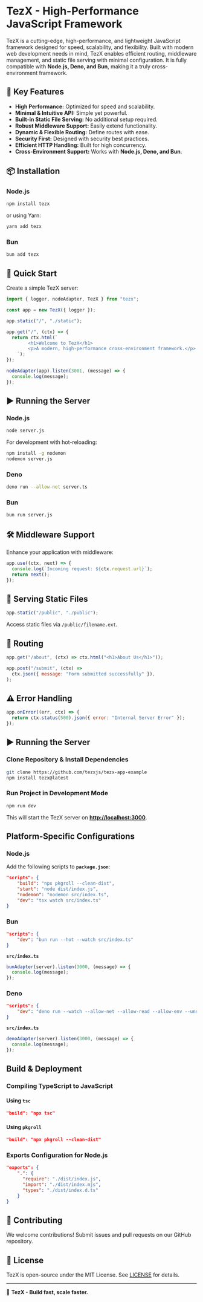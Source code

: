 # TezX - High-Performance JavaScript Framework

TezX is a cutting-edge, high-performance, and lightweight JavaScript framework designed for speed, scalability, and flexibility. Built with modern web development needs in mind, TezX enables efficient routing, middleware management, and static file serving with minimal configuration. It is fully compatible with **Node.js, Deno, and Bun**, making it a truly cross-environment framework.

## 🚀 Key Features

- **High Performance:** Optimized for speed and scalability.
- **Minimal & Intuitive API:** Simple yet powerful.
- **Built-in Static File Serving:** No additional setup required.
- **Robust Middleware Support:** Easily extend functionality.
- **Dynamic & Flexible Routing:** Define routes with ease.
- **Security First:** Designed with security best practices.
- **Efficient HTTP Handling:** Built for high concurrency.
- **Cross-Environment Support:** Works with **Node.js, Deno, and Bun**.

## 📦 Installation

### Node.js

```bash
npm install tezx
```

or using Yarn:

```bash
yarn add tezx
```

<!-- ### Deno

```typescript
import { TezX } from "https://deno.land/x/tezx/mod.ts";
``` -->

### Bun

```bash
bun add tezx
```

## 🚀 Quick Start

Create a simple TezX server:

```javascript
import { logger, nodeAdapter, TezX } from "tezx";

const app = new TezX({ logger });

app.static("/", "./static");

app.get("/", (ctx) => {
  return ctx.html(`
        <h1>Welcome to TezX</h1>
        <p>A modern, high-performance cross-environment framework.</p>
    `);
});

nodeAdapter(app).listen(3001, (message) => {
  console.log(message);
});
```

## ▶ Running the Server

### Node.js

```bash
node server.js
```

For development with hot-reloading:

```bash
npm install -g nodemon
nodemon server.js
```

### Deno

```bash
deno run --allow-net server.ts
```

### Bun

```bash
bun run server.js
```

## 🛠 Middleware Support

Enhance your application with middleware:

```javascript
app.use((ctx, next) => {
  console.log(`Incoming request: ${ctx.request.url}`);
  return next();
});
```

## 📂 Serving Static Files

```javascript
app.static("/public", "./public");
```

Access static files via `/public/filename.ext`.

## 🔀 Routing

```javascript
app.get("/about", (ctx) => ctx.html("<h1>About Us</h1>"));

app.post("/submit", (ctx) =>
  ctx.json({ message: "Form submitted successfully" }),
);
```

## ⚠️ Error Handling

```javascript
app.onError((err, ctx) => {
  return ctx.status(500).json({ error: "Internal Server Error" });
});
```

## ▶️ **Running the Server**

### **Clone Repository & Install Dependencies**

```bash
git clone https://github.com/tezxjs/tezx-app-example
npm install tezx@latest
```

### **Run Project in Development Mode**

```bash
npm run dev
```

This will start the TezX server on **<http://localhost:3000>**.

## **Platform-Specific Configurations**

### **Node.js**

Add the following scripts to **`package.json`**:

```json
"scripts": {
    "build": "npx pkgroll --clean-dist",
    "start": "node dist/index.js",
    "nodemon": "nodemon src/index.ts",
    "dev": "tsx watch src/index.ts"
}
```

### **Bun**

```json
"scripts": {
    "dev": "bun run --hot --watch src/index.ts"
}
```

**`src/index.ts`**

```typescript
bunAdapter(server).listen(3000, (message) => {
  console.log(message);
});
```

### **Deno**

```json
"scripts": {
    "dev": "deno run --watch --allow-net --allow-read --allow-env --unstable-sloppy-imports src/index.ts"
}
```

**`src/index.ts`**

```typescript
denoAdapter(server).listen(3000, (message) => {
  console.log(message);
});
```

## **Build & Deployment**

### **Compiling TypeScript to JavaScript**

#### **Using `tsc`**

```json
"build": "npx tsc"
```

#### **Using `pkgroll`**

```json
"build": "npx pkgroll --clean-dist"
```

### **Exports Configuration for Node.js**

```json
"exports": {
    ".": {
      "require": "./dist/index.js",
      "import": "./dist/index.mjs",
      "types": "./dist/index.d.ts"
    }
}
```

<!--
## 📖 Documentation

For full documentation, visit: [TezX Docs](https://tezx.dev/docs) -->

## 🤝 Contributing

We welcome contributions! Submit issues and pull requests on our GitHub repository.

<!--
## 👤 Author

**TezX Team**
📧 Email: <support@tezx.dev>
🌐 Website: [https://tezx.dev](https://tezx.dev) -->

## 📜 License

TezX is open-source under the MIT License. See [LICENSE](LICENSE) for details.

---

🚀 **TezX - Build fast, scale faster.**
